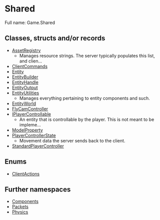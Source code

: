 ﻿
# Shared

Full name: Game.Shared

## Classes, structs and/or records

* [AssetRegistry](AssetRegistry.md)
  * Manages resource strings. The server typically populates this list, and clien...
* [ClientCommands](ClientCommands.md)
* [Entity](Entity.md)
* [EntityBuilder](EntityBuilder.md)
* [EntityHandle](EntityHandle.md)
* [EntityOutput](EntityOutput.md)
* [EntityUtilities](EntityUtilities.md)
  * Manages everything pertaining to entity components and such. 
* [EntityWorld](EntityWorld.md)
* [FlyCamController](FlyCamController.md)
* [IPlayerControllable](IPlayerControllable.md)
  * An entity that is controllable by the player. This is not meant to be impleme...
* [ModelProperty](ModelProperty.md)
* [PlayerControllerState](PlayerControllerState.md)
  * Movement data the server sends back to the client. 
* [StandardPlayerController](StandardPlayerController.md)

## Enums

* [ClientActions](ClientActions.md)

## Further namespaces

* [Components](Components/index.md)
* [Packets](Packets/index.md)
* [Physics](Physics/index.md)

